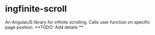 # ingfinite-scroll
An AngularJS library for infinite scrolling. Calls user function on specific page position.
**TODO: Add details **

